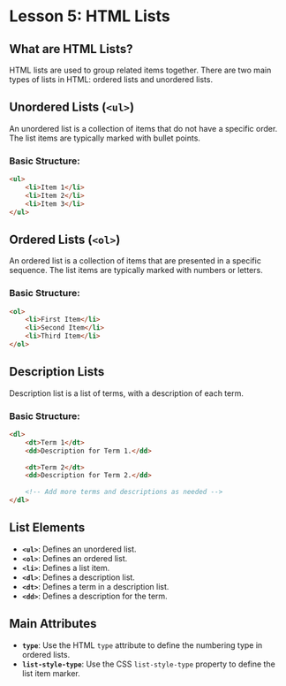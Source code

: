 # **Lesson 5: HTML Lists**

## **What are HTML Lists?**

HTML lists are used to group related items together. There are two main types of lists in HTML: ordered lists and unordered lists.

## **Unordered Lists (`<ul>`)**

An unordered list is a collection of items that do not have a specific order. The list items are typically marked with bullet points.

### **Basic Structure:**
```html
<ul>
    <li>Item 1</li>
    <li>Item 2</li>
    <li>Item 3</li>
</ul>
```
## **Ordered Lists (`<ol>`)**

An ordered list is a collection of items that are presented in a specific sequence. The list items are typically marked with numbers or letters.

### **Basic Structure:**
```html
<ol>
    <li>First Item</li>
    <li>Second Item</li>
    <li>Third Item</li>
</ol>
```

## **Description Lists**

Description list is a list of terms, with a description of each term.

### **Basic Structure:**
```html
<dl>
    <dt>Term 1</dt>
    <dd>Description for Term 1.</dd>
    
    <dt>Term 2</dt>
    <dd>Description for Term 2.</dd>
    
    <!-- Add more terms and descriptions as needed -->
</dl>
```
## **List Elements**

-   **`<ul>`**: Defines an unordered list.
-   **`<ol>`**: Defines an ordered list.
-   **`<li>`**: Defines a list item.
-   **`<dl>`**: Defines a description list.
-   **`<dt>`**: Defines a term in a description list.
-   **`<dd>`**: Defines a description for the term.

## **Main Attributes**

-   **`type`**: Use the HTML `type` attribute to define the numbering type in ordered lists.
-   **`list-style-type`**: Use the CSS `list-style-type` property to define the list item marker.
<!--stackedit_data:
eyJoaXN0b3J5IjpbODM4MDUyMTAxLC03OTQ0MzczNzBdfQ==
-->